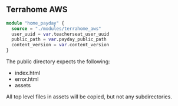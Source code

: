 ## Terrahome AWS

```tf
module "home_payday" {
  source = "./modules/terrahome_aws"
  user_uuid = var.teacherseat_user_uuid
  public_path = var.payday_public_path
  content_version = var.content_version
}
```

The public directory expects the following:
- index.html
- error.html
- assets

All top level files in assets will be copied, but not any subdirectories.